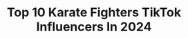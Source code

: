 ---
title: Top 10 Karate Fighters TikTok Influencers In 2024
description: >-
  Find top karate fighters TikTok influencers in 2024.
platform: TikTok
hits: 0
text_top: See the best TikTok profiles on inBeat.
text_bottom: inBeat has 0 TikTok influencers like this for you to contact.
profiles:
---
